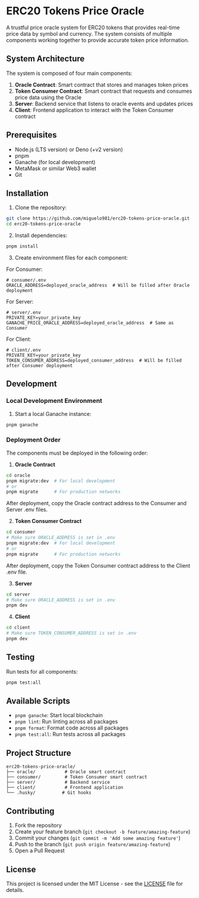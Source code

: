 # ERC20 Tokens Price Oracle

A trustful price oracle system for ERC20 tokens that provides real-time price data by symbol and currency. The system consists of multiple components working together to provide accurate token price information.

## System Architecture

The system is composed of four main components:

1. **Oracle Contract**: Smart contract that stores and manages token prices
2. **Token Consumer Contract**: Smart contract that requests and consumes price data using the Oracle
3. **Server**: Backend service that listens to oracle events and updates prices
4. **Client**: Frontend application to interact with the Token Consumer contract

## Prerequisites

- Node.js (LTS version) or Deno (+v2 version)
- pnpm
- Ganache (for local development)
- MetaMask or similar Web3 wallet
- Git

## Installation

1. Clone the repository:

```bash
git clone https://github.com/miguelo981/erc20-tokens-price-oracle.git
cd erc20-tokens-price-oracle
```

2. Install dependencies:

```bash
pnpm install
```

3. Create environment files for each component:

For Consumer:

```env
# consumer/.env
ORACLE_ADDRESS=deployed_oracle_address  # Will be filled after Oracle deployment
```

For Server:

```env
# server/.env
PRIVATE_KEY=your_private_key
GANACHE_PRICE_ORACLE_ADDRESS=deployed_oracle_address  # Same as Consumer
```

For Client:

```env
# client/.env
PRIVATE_KEY=your_private_key
TOKEN_CONSUMER_ADDRESS=deployed_consumer_address  # Will be filled after Consumer deployment
```

## Development

### Local Development Environment

1. Start a local Ganache instance:

```bash
pnpm ganache
```

### Deployment Order

The components must be deployed in the following order:

1. **Oracle Contract**

```bash
cd oracle
pnpm migrate:dev  # For local development
# or
pnpm migrate      # For production networks
```

After deployment, copy the Oracle contract address to the Consumer and Server .env files.

2. **Token Consumer Contract**

```bash
cd consumer
# Make sure ORACLE_ADDRESS is set in .env
pnpm migrate:dev  # For local development
# or
pnpm migrate      # For production networks
```

After deployment, copy the Token Consumer contract address to the Client .env file.

3. **Server**

```bash
cd server
# Make sure ORACLE_ADDRESS is set in .env
pnpm dev
```

4. **Client**

```bash
cd client
# Make sure TOKEN_CONSUMER_ADDRESS is set in .env
pnpm dev
```

## Testing

Run tests for all components:

```bash
pnpm test:all
```

## Available Scripts

- `pnpm ganache`: Start local blockchain
- `pnpm lint`: Run linting across all packages
- `pnpm format`: Format code across all packages
- `pnpm test:all`: Run tests across all packages

## Project Structure

```
erc20-tokens-price-oracle/
├── oracle/           # Oracle smart contract
├── consumer/         # Token Consumer smart contract
├── server/           # Backend service
├── client/           # Frontend application
└── .husky/          # Git hooks
```

## Contributing

1. Fork the repository
2. Create your feature branch (`git checkout -b feature/amazing-feature`)
3. Commit your changes (`git commit -m 'Add some amazing feature'`)
4. Push to the branch (`git push origin feature/amazing-feature`)
5. Open a Pull Request

## License

This project is licensed under the MIT License - see the [LICENSE](LICENSE) file for details.
